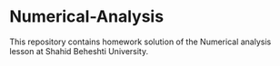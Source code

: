 # Numerical-Analysis
This repository contains homework solution of the Numerical analysis lesson at Shahid Beheshti University.
